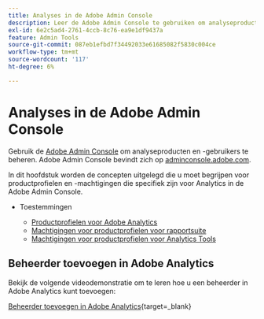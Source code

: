 ```yaml
---
title: Analyses in de Adobe Admin Console
description: Leer de Adobe Admin Console te gebruiken om analyseproducten en -gebruikers te beheren.
exl-id: 6e2c5ad4-2761-4ccb-8c76-ea9e1df9437a
feature: Admin Tools
source-git-commit: 087eb1efbd7f34492033e61685082f5830c004ce
workflow-type: tm+mt
source-wordcount: '117'
ht-degree: 6%

---
```


# Analyses in de Adobe Admin Console

Gebruik de [Adobe Admin Console](https://helpx.adobe.com/nl/enterprise/using/admin-console.html) om analyseproducten en -gebruikers te beheren. Adobe Admin Console bevindt zich op [adminconsole.adobe.com](https://adminconsole.adobe.com/).

In dit hoofdstuk worden de concepten uitgelegd die u moet begrijpen voor productprofielen en -machtigingen die specifiek zijn voor Analytics in de Adobe Admin Console.

* Toestemmingen

   * [Productprofielen voor Adobe Analytics](/help/admin/admin-console/permissions/product-profile.md)
   * [Machtigingen voor productprofielen voor rapportsuite](/help/admin/admin-console/permissions/report-suite-tools.md)
   * [Machtigingen voor productprofielen voor Analytics Tools](/help/admin/admin-console/permissions/analytics-tools.md)

## Beheerder toevoegen in Adobe Analytics

Bekijk de volgende videodemonstratie om te leren hoe u een beheerder in Adobe Analytics kunt toevoegen:

[Beheerder toevoegen in Adobe Analytics](https://video.tv.adobe.com/v/37648/?quality=12){target=_blank}
